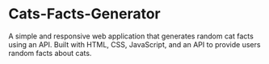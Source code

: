 # Cats-Facts-Generator
A simple and responsive web application that generates random cat facts using an API. Built with HTML, CSS, JavaScript, and an API to provide users random facts about cats.
